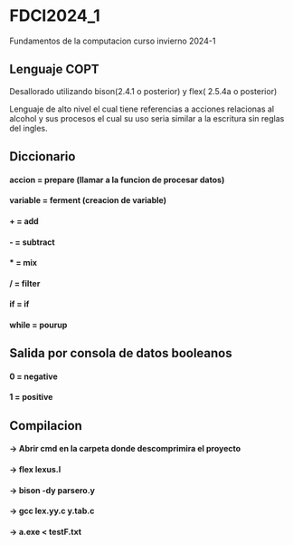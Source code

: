 # FDCI2024_1
Fundamentos de la computacion curso invierno 2024-1

## Lenguaje COPT

Desallorado utilizando bison(2.4.1 o posterior) y flex( 2.5.4a o posterior)  

Lenguaje de alto nivel el cual tiene referencias a acciones relacionas al alcohol y sus procesos el cual su uso seria similar a la escritura sin reglas del ingles.

## Diccionario

#### accion = prepare (llamar a la funcion de procesar datos)
#### variable = ferment (creacion de variable)
#### + = add
#### - = subtract
#### * = mix
#### / = filter
#### if = if
#### while = pourup

## Salida por consola de datos booleanos
#### 0 = negative
#### 1 = positive

## Compilacion

#### -> Abrir cmd en la carpeta donde descomprimira el proyecto
#### -> flex lexus.l
#### -> bison -dy parsero.y
#### -> gcc lex.yy.c y.tab.c 
#### -> a.exe < testF.txt
